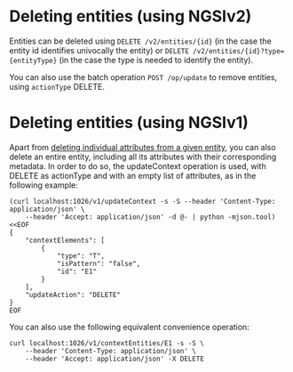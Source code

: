 # Deleting entities (using NGSIv2)

Entities can be deleted using `DELETE /v2/entities/{id}` (in the case the entity id
identifies univocally the entity) or `DELETE /v2/entities/{id}?type={entityType}`
(in the case the type is needed to identify the entity).

You can also use the batch operation `POST /op/update` to remove entities, using
`actionType` DELETE.

# Deleting entities (using NGSIv1)

Apart from [deleting individual attributes from a given entity](append_and_delete.md),
you can also delete an entire entity, including all its attributes with
their corresponding metadata. In order to do so, the updateContext
operation is used, with DELETE as actionType and with an empty
list of attributes, as in the following example:

```
(curl localhost:1026/v1/updateContext -s -S --header 'Content-Type: application/json' \
    --header 'Accept: application/json' -d @- | python -mjson.tool) <<EOF
{
    "contextElements": [
        {
            "type": "T",
            "isPattern": "false",
            "id": "E1"
        }
    ],
    "updateAction": "DELETE"
}
EOF
```

You can also use the following equivalent convenience operation:
```
curl localhost:1026/v1/contextEntities/E1 -s -S \
    --header 'Content-Type: application/json' \
    --header 'Accept: application/json' -X DELETE
```
